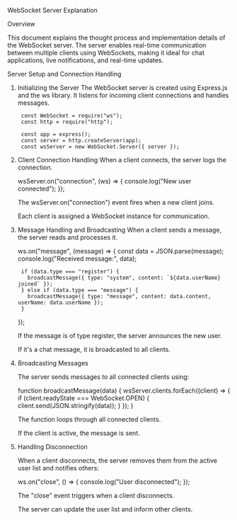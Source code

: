 WebSocket Server Explanation

Overview

This document explains the thought process and implementation details of the WebSocket server. The server enables real-time communication between multiple clients using WebSockets, making it ideal for chat applications, live notifications, and real-time updates.

Server Setup and Connection Handling

1. Initializing the Server
           The WebSocket server is created using Express.js and the ws library. It listens for incoming client connections and handles messages.
           
        const WebSocket = require("ws");
        const http = require("http");
        
        const app = express();
        const server = http.createServer(app);
        const wsServer = new WebSocket.Server({ server });

2. Client Connection Handling
        When a client connects, the server logs the connection.
    
      wsServer.on("connection", (ws) => {
        console.log("New user connected");
      });
    
    The wsServer.on("connection") event fires when a new client joins.
    
    Each client is assigned a WebSocket instance for communication.


3. Message Handling and Broadcasting
    When a client sends a message, the server reads and processes it.
      
      ws.on("message", (message) => {
        const data = JSON.parse(message);
        console.log("Received message:", data);
      
        if (data.type === "register") {
          broadcastMessage({ type: "system", content: `${data.userName} joined` });
        } else if (data.type === "message") {
          broadcastMessage({ type: "message", content: data.content, userName: data.userName });
        }
      });
      
      If the message is of type register, the server announces the new user.
      
      If it's a chat message, it is broadcasted to all clients.


4)  Broadcasting Messages

      The server sends messages to all connected clients using:
      
      function broadcastMessage(data) {
        wsServer.clients.forEach((client) => {
          if (client.readyState === WebSocket.OPEN) {
            client.send(JSON.stringify(data));
          }
        });
      }
      
      The function loops through all connected clients.
      
      If the client is active, the message is sent.


5) Handling Disconnection

    When a client disconnects, the server removes them from the active user list and notifies others:
    
    ws.on("close", () => {
      console.log("User disconnected");
    });
    
    The "close" event triggers when a client disconnects.
    
    The server can update the user list and inform other clients.


